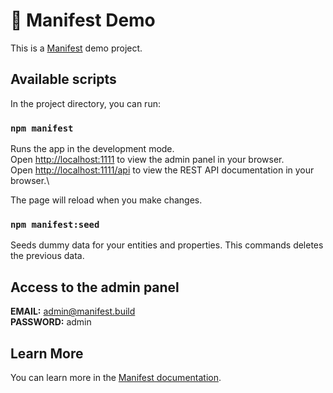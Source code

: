 # 🦚 Manifest Demo

This is a [Manifest](https://manifest.build) demo project.

## Available scripts

In the project directory, you can run:

### `npm manifest`

Runs the app in the development mode.\
Open [http://localhost:1111](http://localhost:1111) to view the admin panel in your browser.\
Open [http://localhost:1111/api](http://localhost:1111/api) to view the REST API documentation in your browser.\

The page will reload when you make changes.

### `npm manifest:seed`

Seeds dummy data for your entities and properties. This commands deletes the previous data.

## Access to the admin panel

**EMAIL:** admin@manifest.build  
**PASSWORD:** admin

## Learn More

You can learn more in the [Manifest documentation](https://manifest.build/docs).
